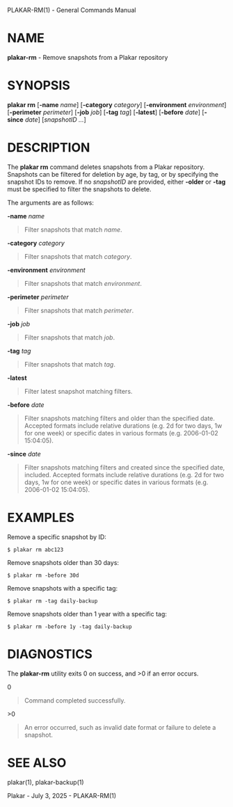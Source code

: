 PLAKAR-RM(1) - General Commands Manual

# NAME

**plakar-rm** - Remove snapshots from a Plakar repository

# SYNOPSIS

**plakar&nbsp;rm**
\[**-name**&nbsp;*name*]
\[**-category**&nbsp;*category*]
\[**-environment**&nbsp;*environment*]
\[**-perimeter**&nbsp;*perimeter*]
\[**-job**&nbsp;*job*]
\[**-tag**&nbsp;*tag*]
\[**-latest**]
\[**-before**&nbsp;*date*]
\[**-since**&nbsp;*date*]
\[*snapshotID&nbsp;...*]

# DESCRIPTION

The
**plakar rm**
command deletes snapshots from a Plakar repository.
Snapshots can be filtered for deletion by age, by tag, or by
specifying the snapshot IDs to remove.
If no
*snapshotID*
are provided, either
**-older**
or
**-tag**
must be specified to filter the snapshots to delete.

The arguments are as follows:

**-name** *name*

> Filter snapshots that match
> *name*.

**-category** *category*

> Filter snapshots that match
> *category*.

**-environment** *environment*

> Filter snapshots that match
> *environment*.

**-perimeter** *perimeter*

> Filter snapshots that match
> *perimeter*.

**-job** *job*

> Filter snapshots that match
> *job*.

**-tag** *tag*

> Filter snapshots that match
> *tag*.

**-latest**

> Filter latest snapshot matching filters.

**-before** *date*

> Filter snapshots matching filters and older than the specified date.
> Accepted formats include relative durations
> (e.g. 2d for two days, 1w for one week)
> or specific dates in various formats
> (e.g. 2006-01-02 15:04:05).

**-since** *date*

> Filter snapshots matching filters and created since the specified date,
> included.
> Accepted formats include relative durations
> (e.g. 2d for two days, 1w for one week)
> or specific dates in various formats
> (e.g. 2006-01-02 15:04:05).

# EXAMPLES

Remove a specific snapshot by ID:

	$ plakar rm abc123

Remove snapshots older than 30 days:

	$ plakar rm -before 30d

Remove snapshots with a specific tag:

	$ plakar rm -tag daily-backup

Remove snapshots older than 1 year with a specific tag:

	$ plakar rm -before 1y -tag daily-backup

# DIAGNOSTICS

The **plakar-rm** utility exits&#160;0 on success, and&#160;&gt;0 if an error occurs.

0

> Command completed successfully.

&gt;0

> An error occurred, such as invalid date format or failure to delete a
> snapshot.

# SEE ALSO

plakar(1),
plakar-backup(1)

Plakar - July 3, 2025 - PLAKAR-RM(1)
